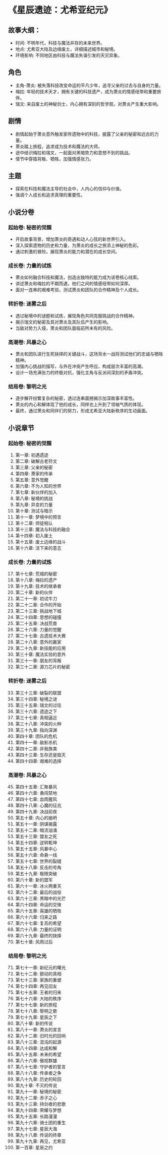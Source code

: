 
# 《星辰遗迹：尤希亚纪元》

## 故事大纲：
- 时间: 不明年代，科技与魔法并存的未来世界。
- 地点: 尤希亚大陆及边缘废土，详细描述城市和秘境。
- 环境影响: 不同地区由科技与魔法失谐引发的天灾异象。

## 角色
- 主角-萧炎: 被失落科技改变命运的平凡少年，追寻父亲的过去与自身的力量。
- 梅拉: 年轻的技术天才，拥有关键的科技遗产，成为萧炎的情感纽带和重要旅伴。
- 瑞文: 来自废土的神秘剑士，内心拥有深刻的哲学观，对萧炎产生重大影响。

## 剧情
- 剧情起始于萧炎意外触发家传遗物中的科技，披露了父亲的秘密和远古的力量。
- 萧炎踏上旅程，追求成为技术和魔法的大师。
- 途中结识梅拉和瑞文，一起面对黑暗势力和意想不到的挑战。
- 情节中穿插背叛、牺牲，加强情感张力。

## 主题
- 探索在科技和魔法主导的社会中，人内心的信仰与价值。
- 强调个人成长和追求真理的重要性。

## 小说分卷
### 起始卷: 秘密的觉醒
- 开启故事背景，增加萧炎的奇遇和动人心弦的新世界引入。
- 深入探索遗物的历史和力量，为萧炎的成长之旅添上神秘的色彩。
- 通过刺激的冒险，展现萧炎的能力和潜在的成长空间。

### 成长卷: 力量的试炼
- 萧炎如何融合科技和魔法，创造出独特的能力成为该卷核心线索。
- 讲述萧炎和梅拉的不期而遇，他们之间的情感纽带如何深厚。
- 面对一连串的艰难考验，测试萧炎和团队的合作精神及个人成长。

### 转折卷: 迷雾之后
- 透过秘境中的谜题和试炼，展现角色共同克服挑战的合作精神。
- 揭示瑞文的秘密及其对萧炎及其队伍产生的影响。
- 当敌对势力入侵，萧炎和团队面临前所未有的风险。

### 高潮卷: 风暴之心
- 萧炎和团队进行生死抉择的关键战斗，这场背水一战将测试他们的忠诚与牺牲精神。
- 加强内心挑战的描写，与外在冲突产生呼应，构成层次丰富的高潮。
- 设计一场充满张力的终极对抗，强化主角与反派间深刻的矛盾冲突。

### 结局卷: 黎明之光
- 逐步解开纷繁复杂的秘密，透过连串震撼揭示加深故事丰富性。
- 萧炎的内心和解体现了他的成长，同样也上升到了领袖气质的体现。
- 最终，通过萧炎和同伴们的努力，形成尤希亚大陆新秩序的生动画面。

## 小说章节
### 起始卷: 秘密的觉醒
1. 第一章: 初遇遗迹
2. 第二章: 破解古老符文
3. 第三章: 父亲的秘密
4. 第四章: 萧家的传承
5. 第五章: 意外觉醒
6. 第六章: 不为人知的世界
7. 第七章: 新伙伴的加入
8. 第八章: 秘境的挑战
9. 第九章: 异变的力量
10. 第十章: 测试与暗示
11. 第十一章: 梦境中的预言
12. 第十二章: 师徒相认
13. 第十三章: 魔法与科技的融合
14. 第十四章: 初入废土
15. 第十五章: 废土边缘的战斗
16. 第十六章: 活下来的意志

### 成长卷: 力量的试炼
17. 第十七章: 荒城的秘密
18. 第十八章: 梅拉的遗产
19. 第十九章: 技术的继承者
20. 第二十章: 新的伙伴
21. 第二十一章: 初试牛刀
22. 第二十二章: 合作的开始
23. 第二十三章: 挑战地下城
24. 第二十四章: 思想的碰撞
25. 第二十五章: 决战荒兽
26. 第二十六章: 力量的觉醒
27. 第二十七章: 古遗技术大赛
28. 第二十八章: 意外的赢家
29. 第二十九章: 新技能的应用
30. 第三十章: 魔法实验的意外
31. 第三十一章: 朋友的背叛
32. 第三十二章: 源力芯片的秘密

### 转折卷: 迷雾之后
33. 第三十三章: 破裂的联盟
34. 第三十四章: 秘境之谜
35. 第三十五章: 瑞文的过往
36. 第三十六章: 遗迹之下
37. 第三十七章: 真相逼近
38. 第三十八章: 冲突的火种
39. 第三十九章: 指向深渊
40. 第四十章: 团队的危机
41. 第四十一章: 敌影杀机
42. 第四十二章: 非我族类
43. 第四十三章: 生存还是毁灭
44. 第四十四章: 艰难的选择

### 高潮卷: 风暴之心
45. 第四十五章: 汇聚暴风
46. 第四十六章: 勇闯禁地
47. 第四十七章: 血雨腥风
48. 第四十八章: 心魔的征兆
49. 第四十九章: 决战前夜
50. 第五十章: 内心的崩坍
51. 第五十一章: 阴谋揭露
52. 第五十二章: 暗流汹涌
53. 第五十三章: 盟友之死
54. 第五十四章: 逆转乾坤
55. 第五十五章: 风暴中心
56. 第五十六章: 命悬一线
57. 第五十七章: 世界的裂缝
58. 第五十八章: 反击的号角
59. 第五十九章: 极限突破
60. 第六十章: 新的盟军
61. 第六十一章: 冰火两重天
62. 第六十二章: 最后的战役
63. 第六十三章: 黑暗中的光芒
64. 第六十四章: 命运的交锋
65. 第六十五章: 英雄的牺牲
66. 第六十六章: 归来之路
67. 第六十七章: 复苏的希望
68. 第六十八章: 力量的证明
69. 第六十九章: 最终的抉择
70. 第七十章: 风雨过后

### 结局卷: 黎明之光
71. 第七十一章: 新纪元的曙光
72. 第七十二章: 颤动的真相
73. 第七十三章: 家族的重塑
74. 第七十四章: 再见旧友
75. 第七十五章: 王者的归来
76. 第七十六章: 大陆的秩序
77. 第七十七章: 新的旅程
78. 第七十八章: 黎明之歌
79. 第七十九章: 星辰之下
80. 第八十章: 新的传说
81. 第八十一章: 萧炎的宣言
82. 第八十二章: 旧时光的回响
83. 第八十三章: 混沌的起源
84. 第八十四章: 达成和解
85. 第八十五章: 未来的希望
86. 第八十六章: 傲视群雄
87. 第八十七章: 守护者的誓言
88. 第八十八章: 传承者之争
89. 第八十九章: 历史的轮回
90. 第九十章: 不灭的传说
91. 第九十一章: 秘境的秘密
92. 第九十二章: 赤子之心
93. 第九十三章: 持剑者的悲歌
94. 第九十四章: 荣耀与梦想
95. 第九十五章: 长路漫漫
96. 第九十六章: 骑士团的重生
97. 第九十七章: 星辰大海
98. 第九十八章: 传说的终章
99. 第九十九章: 再见，尤希亚
100. 第一百章: 星辰之约
